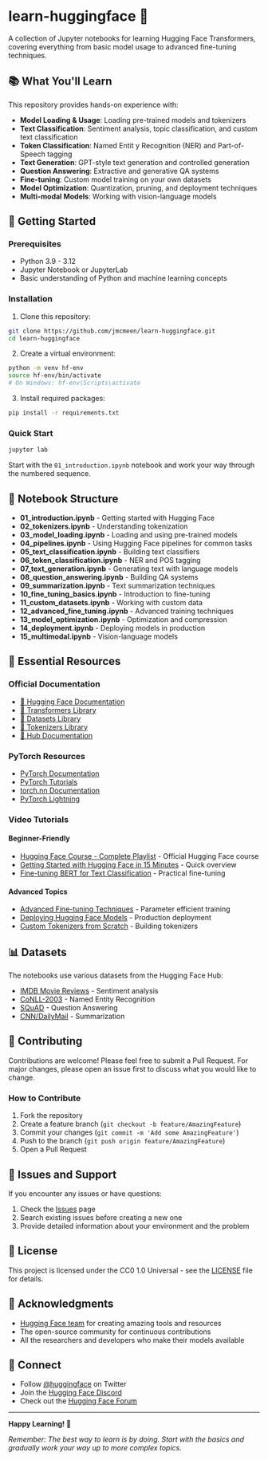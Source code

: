 # learn-huggingface 🤗

A collection of Jupyter notebooks for learning Hugging Face Transformers, covering everything from basic model usage to advanced fine-tuning techniques.

## 📚 What You'll Learn

This repository provides hands-on experience with:

- **Model Loading & Usage**: Loading pre-trained models and tokenizers
- **Text Classification**: Sentiment analysis, topic classification, and custom text classification
- **Token Classification**: Named Entit
y Recognition (NER) and Part-of-Speech tagging
- **Text Generation**: GPT-style text generation and controlled generation
- **Question Answering**: Extractive and generative QA systems
- **Fine-tuning**: Custom model training on your own datasets
- **Model Optimization**: Quantization, pruning, and deployment techniques
- **Multi-modal Models**: Working with vision-language models

## 🚀 Getting Started

### Prerequisites

- Python 3.9 - 3.12
- Jupyter Notebook or JupyterLab
- Basic understanding of Python and machine learning concepts

### Installation

1. Clone this repository:
```bash
git clone https://github.com/jmcmeen/learn-huggingface.git
cd learn-huggingface
```

2. Create a virtual environment:
```bash
python -m venv hf-env
source hf-env/bin/activate  
# On Windows: hf-env\Scripts\activate
```

3. Install required packages:
```bash
pip install -r requirements.txt
```

### Quick Start

```bash
jupyter lab
```

Start with the `01_introduction.ipynb` notebook and work your way through the numbered sequence.

## 📓 Notebook Structure
- **01_introduction.ipynb** - Getting started with Hugging Face
- **02_tokenizers.ipynb** - Understanding tokenization
- **03_model_loading.ipynb** - Loading and using pre-trained models
- **04_pipelines.ipynb** - Using Hugging Face pipelines for common tasks
- **05_text_classification.ipynb** - Building text classifiers
- **06_token_classification.ipynb** - NER and POS tagging
- **07_text_generation.ipynb** - Generating text with language models
- **08_question_answering.ipynb** - Building QA systems
- **09_summarization.ipynb** - Text summarization techniques
- **10_fine_tuning_basics.ipynb** - Introduction to fine-tuning
- **11_custom_datasets.ipynb** - Working with custom data
- **12_advanced_fine_tuning.ipynb** - Advanced training techniques
- **13_model_optimization.ipynb** - Optimization and compression
- **14_deployment.ipynb** - Deploying models in production
- **15_multimodal.ipynb** - Vision-language models

## 🔗 Essential Resources

### Official Documentation
- [🤗 Hugging Face Documentation](https://huggingface.co/docs)
- [🤗 Transformers Library](https://huggingface.co/docs/transformers)
- [🤗 Datasets Library](https://huggingface.co/docs/datasets)
- [🤗 Tokenizers Library](https://huggingface.co/docs/tokenizers)
- [🤗 Hub Documentation](https://huggingface.co/docs/hub)

### PyTorch Resources
- [PyTorch Documentation](https://pytorch.org/docs/stable/index.html)
- [PyTorch Tutorials](https://pytorch.org/tutorials/)
- [torch.nn Documentation](https://pytorch.org/docs/stable/nn.html)
- [PyTorch Lightning](https://pytorch-lightning.readthedocs.io/)

### Video Tutorials

#### Beginner-Friendly
- [Hugging Face Course - Complete Playlist](https://www.youtube.com/playlist?list=PLo2EIpI_JMQvWfQndUesu0nPBAtZ9gP1o) - Official Hugging Face course
- [Getting Started with Hugging Face in 15 Minutes](https://www.youtube.com/watch?v=QEaBAZQCtwE) - Quick overview
- [Fine-tuning BERT for Text Classification](https://www.youtube.com/watch?v=hinZO--TEk4) - Practical fine-tuning

#### Advanced Topics
- [Advanced Fine-tuning Techniques](https://www.youtube.com/watch?v=5T-iXNNiwIs) - Parameter efficient training
- [Deploying Hugging Face Models](https://www.youtube.com/watch?v=ND3JsDZqHyM) - Production deployment
- [Custom Tokenizers from Scratch](https://www.youtube.com/watch?v=MR8tBwXhowQ) - Building tokenizers



## 📊 Datasets

The notebooks use various datasets from the Hugging Face Hub:
- [IMDB Movie Reviews](https://huggingface.co/datasets/imdb) - Sentiment analysis
- [CoNLL-2003](https://huggingface.co/datasets/conll2003) - Named Entity Recognition
- [SQuAD](https://huggingface.co/datasets/squad) - Question Answering
- [CNN/DailyMail](https://huggingface.co/datasets/cnn_dailymail) - Summarization

## 🤝 Contributing

Contributions are welcome! Please feel free to submit a Pull Request. For major changes, please open an issue first to discuss what you would like to change.

### How to Contribute
1. Fork the repository
2. Create a feature branch (`git checkout -b feature/AmazingFeature`)
3. Commit your changes (`git commit -m 'Add some AmazingFeature'`)
4. Push to the branch (`git push origin feature/AmazingFeature`)
5. Open a Pull Request

## 🐛 Issues and Support

If you encounter any issues or have questions:
1. Check the [Issues](https://github.com/jmcmeen/learn-huggingface/issues) page
2. Search existing issues before creating a new one
3. Provide detailed information about your environment and the problem

## 📄 License

This project is licensed under the CC0 1.0 Universal - see the [LICENSE](LICENSE) file for details.

## 🙏 Acknowledgments

- [Hugging Face team](https://huggingface.co/huggingface) for creating amazing tools and resources
- The open-source community for continuous contributions
- All the researchers and developers who make their models available

## 🔗 Connect

- Follow [@huggingface](https://twitter.com/huggingface) on Twitter
- Join the [Hugging Face Discord](https://discord.com/invite/JfAtkvEtRb)
- Check out the [Hugging Face Forum](https://discuss.huggingface.co/)

---

**Happy Learning! 🚀**

*Remember: The best way to learn is by doing. Start with the basics and gradually work your way up to more complex topics.*